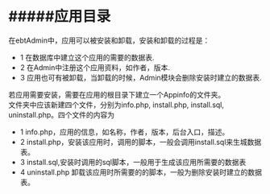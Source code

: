 #####应用目录
==
在ebtAdmin中，应用可以被安装和卸载，安装和卸载的过程是：<br>
* 1 在数据库中建立这个应用的需要的数据表.<br>
* 2 在Admin中注册这个应用资料，如作者，版本.<br>
* 3 应用也可有被卸载，当卸载的时候，Admin模块会删除安装时建立的数据表.<br>

若应用需要安装，需要在应用的根目录下建立一个Appinfo的文件夹。<br>文件夹中应该新建四个文件，分别为info.php, install.php, install.sql, uninstall.php。四个文件的内容为<br>

* 1 info.php，应用的信息，如名称，作者，版本，后台入口，描述。
* 2 install.php，安装该应用时，调用的脚本，一般会调用install.sql来生城数据表。
* 3 install.sql,安装时调用的sql脚本，一般用于生成该应用所需要的数据表
* 4 uninstall.php 卸载该应用时所需要的的脚本，一般为删除安装时建立的数据表。


